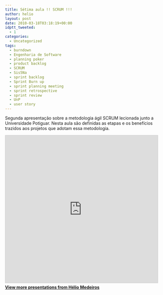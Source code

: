 ```yaml
---
title: Sétima aula !! SCRUM !!!
author: helio
layout: post
date: 2010-03-18T03:18:19+00:00
idptt_tweeted:
  - 1
categories:
  - Uncategorized
tags:
  - burndown
  - Engenharia de Software
  - planning poker
  - product backlog
  - SCRUM
  - Sis5Na
  - sprint backlog
  - Sprint Burn up
  - sprint planning meeting
  - sprint retrospective
  - sprint review
  - UnP
  - user story
---
```

Segunda apresentação sobre a metodologia ágil SCRUM lecionada junto a Universidade Potiguar. Nesta aula são definidas as etapas e os benefícios trazidos aos projetos que adotam essa metodologia.

<div style="margin-bottom: 20px;">
<iframe src="https://www.slideshare.net/slideshow/embed_code/key/ePHVpNd1rPPUEh" width="597" height="486" frameborder="0" marginwidth="0" marginheight="0" scrolling="no" style="border:1px solid #CCC; border-width:1px; margin-bottom:5px; max-width: 100%;" allowfullscreen></iframe>
</iframe>
<div style="margin-bottom:5px">
    <strong><a href="//www.slideshare.net/heliomedeiros" target="_blank">View more presentations from Hélio Medeiros</a></strong>
</div>
</div>